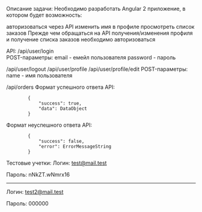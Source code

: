 Описание задачи:
Необходимо разработать Angular 2 приложение, в котором будет возможность:

авторизоваться через API
изменить имя в профиле
просмотреть список заказов
Прежде чем обращаться на API получения/изменения профиля и получение списка заказов необходимо авторизоваться

API:
/api/user/login  
POST-параметры:
email - емейл пользователя
password - пароль

/api/user/logout
/api/user/profile
/api/user/profile/edit
POST-параметры:
name - имя пользователя

/api/orders
Формат успешного ответа API:

            {
                "success": true,
                "data": DataObject
            }
        
Формат неуспешного ответа API:

            {
                "success": false,
                "error": ErrorMessageString
            }
        
Тестовые учетки:
Логин: test@mail.test

Пароль: nNkZT.wNmrx16
_____________________

Логин: test2@mail.test

Пароль: 000000
